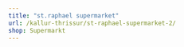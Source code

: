 ```yaml
---
title: "st.raphael supermarket"
url: /kallur-thrissur/st-raphael-supermarket-2/
shop: Supermarkt
---
```

